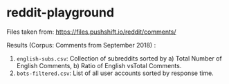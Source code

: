 # reddit-playground

Files taken from: https://files.pushshift.io/reddit/comments/

Results (Corpus: Comments from September 2018) :

1. `english-subs.csv`: Collection of subreddits sorted by a) Total Number of English Comments, b) Ratio of English vsTotal Comments. 
2. `bots-filtered.csv`: List of all user accounts sorted by response time. 
